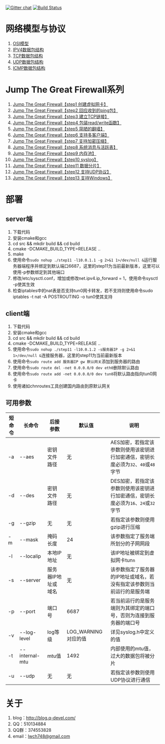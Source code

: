 [![Gitter chat](https://badges.gitter.im/takezoe/gitbucket.png)](https://gitter.im/lwch/qtun)
[![Build Status](https://travis-ci.org/lwch/qtun.svg?branch=master)](https://travis-ci.org/lwch/qtun)

# 网络模型与协议

1. [OSI模型](http://blog.q-devel.com/osi%e6%a8%a1%e5%9e%8b/)
2. [IPV4数据包结构](http://blog.q-devel.com/ipv4%e6%95%b0%e6%8d%ae%e5%8c%85%e7%bb%93%e6%9e%84/)
3. [TCP数据包结构](http://blog.q-devel.com/tcp%e6%95%b0%e6%8d%ae%e5%8c%85%e7%bb%93%e6%9e%84/)
4. [UDP数据包结构](http://blog.q-devel.com/udp%e6%95%b0%e6%8d%ae%e5%8c%85%e7%bb%93%e6%9e%84/)
5. [ICMP数据包结构](http://blog.q-devel.com/icmp%e6%95%b0%e6%8d%ae%e5%8c%85%e7%bb%93%e6%9e%84/)

# Jump The Great Firewall系列

1. [Jump The Great Firewall【step1 创建虚拟网卡】](http://blog.q-devel.com/jump-the-great-firewall-step1/)
2. [Jump The Great Firewall【step2 回应收到的ping包】](http://blog.q-devel.com/jump-the-great-firewall-step2/)
3. [Jump The Great Firewall【step3 建立TCP链接】](http://blog.q-devel.com/jump-the-great-firewall-step3/)
4. [Jump The Great Firewall【step4 包装read/write函数】](http://blog.q-devel.com/jump-the-great-firewall-step4/)
5. [Jump The Great Firewall【step5 简陋的翻墙】](http://blog.q-devel.com/jump-the-great-firewall-step5/)
6. [Jump The Great Firewall【step6 支持多客户端】](http://blog.q-devel.com/jump-the-great-firewall-step6/)
7. [Jump The Great Firewall【step7 支持加密压缩】](http://blog.q-devel.com/jump-the-great-firewall-step7/)
8. [Jump The Great Firewall【step8 系统消息与活跃表】](http://blog.q-devel.com/jump-the-great-firewall-step8/)
9. [Jump The Great Firewall【step9 内存池】](http://blog.q-devel.com/jump-the-great-firewall-step9/)
10. [Jump The Great Firewall【step10 syslog】](http://blog.q-devel.com/jump-the-great-firewall-step10/)
11. [Jump The Great Firewall【step11 数据分片】](http://blog.q-devel.com/jump-the-great-firewall-step11/)
12. [Jump The Great Firewall【step12 支持UDP协议】](http://blog.q-devel.com/jump-the-great-firewall-step12/)
13. [Jump The Great Firewall【step13 支持Windows】](http://blog.q-devel.com/jump-the-great-firewall-step13/)

# 部署

## server端

1. 下载代码
2. 安装cmake和gcc
3. cd src && mkdir build && cd build
4. cmake -DCMAKE\_BUILD\_TYPE=RELEASE ..
5. make
6. 使用命令`sudo nohup ./step11 -l10.0.1.1 -g 2>&1 1>/dev/null &`运行服务器端程序并绑定到默认端口6687，这里的step11为当前最新版本，这里可以使用-p参数绑定到其他端口
7. 修改/etc/sysctl.conf，增加或修改net.ipv4.ip\_forward = 1，使用命令sysctl -p使其生效
8. 检查iptables中的nat表是否支持tun0网卡转发，若不支持则使用命令sudo iptables -t nat -A POSTROUTING -o tun0使其支持

## client端

1. 下载代码
2. 安装cmake和gcc
3. cd src && mkdir build && cd build
4. cmake -DCMAKE\_BUILD\_TYPE=RELEASE ..
5. 使用命令`sudo nohup ./step11 -l10.0.1.2 -s服务器IP -g 2>&1 1>/dev/null &`连接服务器，这里的step11为当前最新版本
6. 使用命令`sudo route add 服务器IP gw 默认网关`添加到服务器的路由
7. 使用命令`sudo route del -net 0.0.0.0/0 dev eth0`删除默认路由
8. 使用命令`sudo route add -net 0.0.0.0/0 dev tun0`将默认路由指向tun0网卡
9. 使用诸如chnroutes工具创建国内路由到原默认网关

## 可用参数

短命令 | 长命令         | 后接参数           | 默认值               | 说明
------ | -------------- | ------------------ | -------------------- | -----
-a     | --aes          | 密钥文件路径       | 无                   | AES加密，若指定该参数则使用该密钥进行加密通信，密钥长度必须为`32`、`40`或`48`字节
-d     | --des          | 密钥文件路径       | 无                   | DES加密，若指定该参数则使用该密钥进行加密通信，密钥长度必须为`16`、`24`或`32`字节
-g     | --gzip         | 无                 | 无                   | 若指定该参数则使用gzip进行压缩
-m     | --mask         | 掩码长度           | 24                   | 该参数指定了服务端所划分的子网网段
-l     | --localip      | 本地IP地址         | 无                   | 该IP地址被绑定到虚拟网卡tun`n`
-s     | --server       | 服务器IP地址或域名 | 无                   | 该参数指定了服务器的IP地址或域名，若没有指定该参数则当前运行的是服务端
-p     | --port         | 端口号             | 6687                 | 若当前运行的是服务端则为其绑定的端口号，否则为连接到服务器的端口号
-v     | --log-level    | log等级            | LOG\_WARNING对应的值 | 详见syslog.h中定义的值
-t     | --internal-mtu | mtu值              | 1492                 | 内部使用的mtu值，过大的数据包将被分片
-u     | --udp          | 无                 | 无                   | 若指定该参数则使用UDP协议进行通信

# 关于

1. blog：http://blog.q-devel.com/
2. QQ：510134884
3. QQ群：374553828
4. email：lwch748@gmail.com
